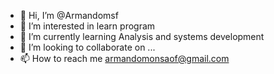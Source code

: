 - 👋 Hi, I’m @Armandomsf
- 👀 I’m interested in learn program
- 🌱 I’m currently learning Analysis and systems development
- 💞️ I’m looking to collaborate on ...
- 📫 How to reach me armandomonsaof@gmail.com

<!---
Armandomsf/Armandomsf is a ✨ special ✨ repository because its `README.md` (this file) appears on your GitHub profile.
You can click the Preview link to take a look at your changes.
--->
